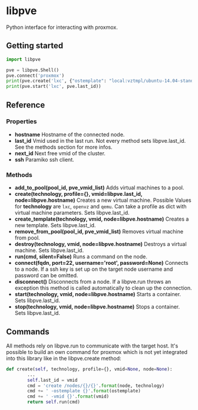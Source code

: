 # libpve

Python interface for interacting with proxmox.

## Getting started

```python
import libpve

pve = libpve.Shell()
pve.connect('proxmox')
print(pve.create('lxc', {"ostemplate": "local:vztmpl/ubuntu-14.04-standard_14.04-1_amd64.tar.gz"))
print(pve.start('lxc', pve.last_id))
```

## Reference

### Properties

* **hostname** Hostname of the connected node.
* **last_id** Vmid used in the last run. Not every method sets libpve.last_id. See the methods section for more infos.
* **next_id** Next free vmid of the cluster.
* **ssh** Paramiko ssh client.

### Methods

* **add_to_pool(pool_id, pve_vmid_list)** Adds virtual machines to a pool.
* **create(technology, profile={}, vmid=libpve.last_id, node=libpve.hostname)** Creates a new virtual machine. Possible Values for **technology** are `lxc`, `openvz` and `qemu`. Can take a profile as dict with virtual machine parameters. Sets libpve.last_id.
* **create_template(technology, vmid, node=libpve.hostname)** Creates a new template. Sets libpve.last_id.
* **remove_from_pool(pool_id, pve_vmid_list)** Removes virtual machine from pool.
* **destroy(technology, vmid, node=libpve.hostname)** Destroys a virtual machine. Sets libpve.last_id.
* **run(cmd, silent=False)** Runs a command on the node.
* **connect(fqdn, port=22, username='root', password=None)** Connects to a node. If a ssh key is set up on the target node username and password can be omitted.
* **disconnect()** Disconnects from a node. If a libpve.run throws an exception this method is called automatically to clean up the connection.
* **start(technology, vmid, node=libpve.hostname)** Starts a container. Sets libpve.last_id.
* **stop(technology, vmid, node=libpve.hostname)** Stops a container. Sets libpve.last_id.

## Commands

All methods rely on libpve.run to communicate with the target host. It's possible to build an own command for proxmox which is not yet integrated into this library like in the libpve.create method:

```python
def create(self, technology, profile={}, vmid=None, node=None):
        ...
        self.last_id = vmid
        cmd = 'create /nodes/{}/{}'.format(node, technology)
        cmd += ' -ostemplate {}'.format(ostemplate)
        cmd += ' -vmid {}'.format(vmid)
        return self.run(cmd)
```
